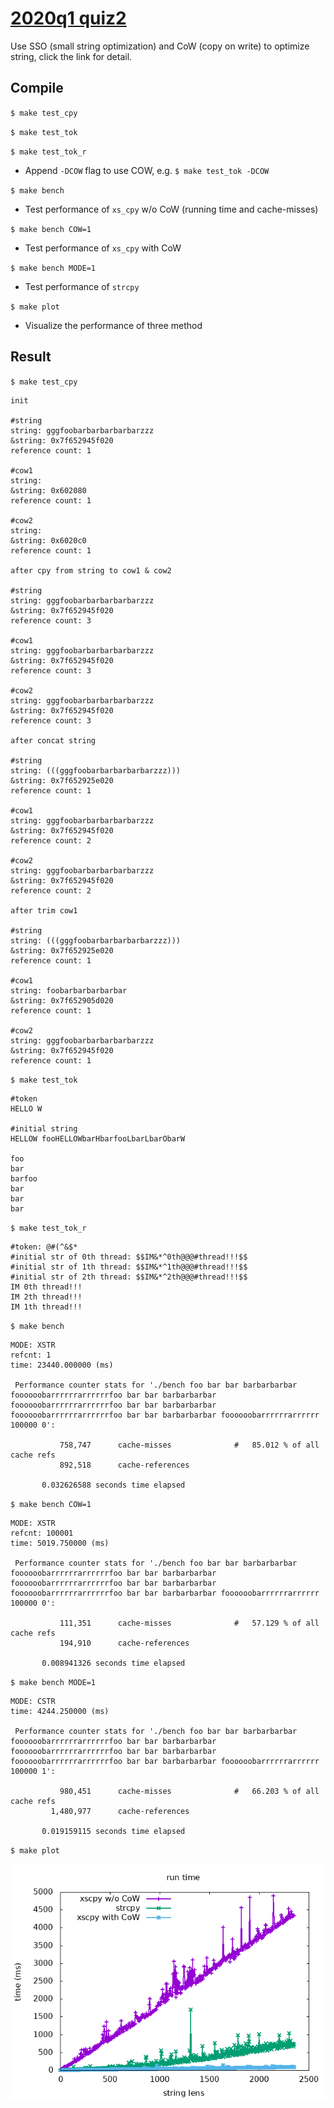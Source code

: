 # [2020q1 quiz2](https://hackmd.io/@colinyoyo26/xs)
Use SSO (small string optimization) and CoW (copy on write) to optimize string, click the link for detail.

## Compile
`$ make test_cpy`

`$ make test_tok`

`$ make test_tok_r`

- Append `-DCOW` flag to use COW, e.g. `$ make test_tok -DCOW`

`$ make bench`
- Test performance of `xs_cpy` w/o CoW (running time and cache-misses)

`$ make bench COW=1`
- Test performance of `xs_cpy` with CoW

`$ make bench MODE=1`
- Test performance of `strcpy`

`$ make plot`
- Visualize the performance of three method

## Result

`$ make test_cpy`

```
init

#string
string: gggfoobarbarbarbarbarzzz
&string: 0x7f652945f020
reference count: 1

#cow1
string: 
&string: 0x602080
reference count: 1

#cow2
string: 
&string: 0x6020c0
reference count: 1

after cpy from string to cow1 & cow2

#string
string: gggfoobarbarbarbarbarzzz
&string: 0x7f652945f020
reference count: 3

#cow1
string: gggfoobarbarbarbarbarzzz
&string: 0x7f652945f020
reference count: 3

#cow2
string: gggfoobarbarbarbarbarzzz
&string: 0x7f652945f020
reference count: 3

after concat string

#string
string: (((gggfoobarbarbarbarbarzzz)))
&string: 0x7f652925e020
reference count: 1

#cow1
string: gggfoobarbarbarbarbarzzz
&string: 0x7f652945f020
reference count: 2

#cow2
string: gggfoobarbarbarbarbarzzz
&string: 0x7f652945f020
reference count: 2

after trim cow1

#string
string: (((gggfoobarbarbarbarbarzzz)))
&string: 0x7f652925e020
reference count: 1

#cow1
string: foobarbarbarbarbar
&string: 0x7f652905d020
reference count: 1

#cow2
string: gggfoobarbarbarbarbarzzz
&string: 0x7f652945f020
reference count: 1
```

`$ make test_tok`

```
#token
HELLO W

#initial string
HELLOW fooHELLOWbarHbarfooLbarLbarObarW

foo
bar
barfoo
bar
bar
bar
```

`$ make test_tok_r`

```
#token: @#(^&$*
#initial str of 0th thread: $$IM&*^0th@@@#thread!!!$$
#initial str of 1th thread: $$IM&*^1th@@@#thread!!!$$
#initial str of 2th thread: $$IM&*^2th@@@#thread!!!$$
IM 0th thread!!!
IM 2th thread!!!
IM 1th thread!!!
```

`$ make bench`

```
MODE: XSTR
refcnt: 1
time: 23440.000000 (ms)

 Performance counter stats for './bench foo bar bar barbarbarbar foooooobarrrrrrarrrrrrfoo bar bar barbarbarbar foooooobarrrrrrarrrrrrfoo bar bar barbarbarbar foooooobarrrrrrarrrrrrfoo bar bar barbarbarbar foooooobarrrrrrarrrrrr 100000 0':

           758,747      cache-misses              #   85.012 % of all cache refs    
           892,518      cache-references                                            

       0.032626588 seconds time elapsed

```

`$ make bench COW=1`

```
MODE: XSTR
refcnt: 100001
time: 5019.750000 (ms)

 Performance counter stats for './bench foo bar bar barbarbarbar foooooobarrrrrrarrrrrrfoo bar bar barbarbarbar foooooobarrrrrrarrrrrrfoo bar bar barbarbarbar foooooobarrrrrrarrrrrrfoo bar bar barbarbarbar foooooobarrrrrrarrrrrr 100000 0':

           111,351      cache-misses              #   57.129 % of all cache refs    
           194,910      cache-references                                            

       0.008941326 seconds time elapsed

```

`$ make bench MODE=1`

```
MODE: CSTR
time: 4244.250000 (ms)

 Performance counter stats for './bench foo bar bar barbarbarbar foooooobarrrrrrarrrrrrfoo bar bar barbarbarbar foooooobarrrrrrarrrrrrfoo bar bar barbarbarbar foooooobarrrrrrarrrrrrfoo bar bar barbarbarbar foooooobarrrrrrarrrrrr 100000 1':

           980,451      cache-misses              #   66.203 % of all cache refs    
         1,480,977      cache-references                                            

       0.019159115 seconds time elapsed

```

`$ make plot`

![](docs/result.png)
